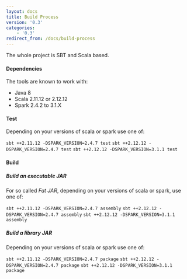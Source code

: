 ```yaml
---
layout: docs
title: Build Process
version: '0.3'
categories:
    - '0.3'
redirect_from: /docs/build-process
---
```


The whole project is SBT and Scala based.

#### Dependencies

The tools are known to work with:

- Java 8
- Scala 2.11.12 or 2.12.12
- Spark 2.4.2 to 3.1.X

#### Test

Depending on your versions of scala or spark use one of:

`sbt ++2.11.12 -DSPARK_VERSION=2.4.7 test`
`sbt ++2.12.12 -DSPARK_VERSION=2.4.7 test`
`sbt ++2.12.12 -DSPARK_VERSION=3.1.1 test`

#### Build

##### Build an executable JAR

For so called _Fat JAR_, depending on your versions of scala or spark, use one of:

`sbt ++2.11.12 -DSPARK_VERSION=2.4.7 assembly`
`sbt ++2.12.12 -DSPARK_VERSION=2.4.7 assembly`
`sbt ++2.12.12 -DSPARK_VERSION=3.1.1 assembly`

##### Build a library JAR

Depending on your versions of scala or spark use one of:

`sbt ++2.11.12 -DSPARK_VERSION=2.4.7 package`
`sbt ++2.12.12 -DSPARK_VERSION=2.4.7 package`
`sbt ++2.12.12 -DSPARK_VERSION=3.1.1 package`
